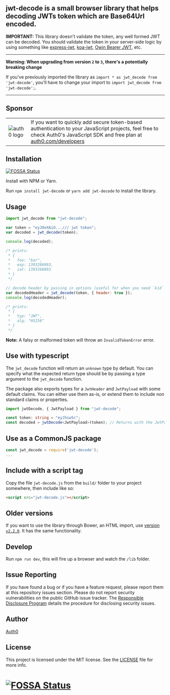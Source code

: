 ## **jwt-decode** is a small browser library that helps decoding JWTs token which are Base64Url encoded.

**IMPORTANT:** This library doesn't validate the token, any well formed JWT can be decoded. You should validate the token in your server-side logic by using something like [express-jwt](https://github.com/auth0/express-jwt), [koa-jwt](https://github.com/stiang/koa-jwt), [Owin Bearer JWT](https://github.com/michaelnoonan/Auth0-Owin-JwtBearerAuthentication), etc.

---

**Warning: When upgrading from version `2` to `3`, there's a potentially breaking change**

If you've previously imported the library as `import * as jwt_decode from 'jwt-decode'`, you'll have to change your import to `import jwt_decode from 'jwt-decode';`.

---

## Sponsor

|||
|-|-|
|![auth0 logo](https://user-images.githubusercontent.com/83319/31722733-de95bbde-b3ea-11e7-96bf-4f4e8f915588.png)|If you want to quickly add secure token-based authentication to your JavaScript projects, feel free to check Auth0's JavaScript SDK and free plan at [auth0.com/developers](https://auth0.com/developers?utm_source=GHsponsor&utm_medium=GHsponsor&utm_campaign=jwt-decode&utm_content=auth)|

## Installation

[![FOSSA Status](https://app.fossa.com/api/projects/git%2Bgithub.com%2Fauth0%2Fjwt-decode.svg?type=shield)](https://app.fossa.com/projects/git%2Bgithub.com%2Fauth0%2Fjwt-decode?ref=badge_shield)

Install with NPM or Yarn.

Run `npm install jwt-decode` or `yarn add jwt-decode` to install the library.

## Usage

```javascript
import jwt_decode from "jwt-decode";

var token = "eyJ0eXAiO.../// jwt token";
var decoded = jwt_decode(token);

console.log(decoded);

/* prints:
 * { 
 *   foo: "bar",
 *   exp: 1393286893,
 *   iat: 1393268893  
 * }
 */

// decode header by passing in options (useful for when you need `kid` to verify a JWT):
var decodedHeader = jwt_decode(token, { header: true });
console.log(decodedHeader);

/* prints:
 * { 
 *   typ: "JWT",
 *   alg: "HS256" 
 * }
 */
```

**Note:** A falsy or malformed token will throw an `InvalidTokenError` error.

## Use with typescript

The `jwt_decode` function will return an `unknown` type by default. You can specify what the expected return type should be by passing a type argument to the `jwt_decode` function.

The package also exports types for a `JwtHeader` and `JwtPayload` with some default claims. You can either use them as-is, or extend them to include non standard claims or properties.

```typescript
import jwtDecode, { JwtPayload } from "jwt-decode";

const token: string = "eyJhsw5c";
const decoded = jwtDecode<JwtPayload>(token); // Returns with the JwtPayload type
```

## Use as a CommonJS package

```javascript
const jwt_decode = require('jwt-decode');
...
```

## Include with a script tag

Copy the file `jwt-decode.js` from the `build/` folder to your project somewhere, then include like so:

```html
<script src="jwt-decode.js"></script>
```

## Older versions

If you want to use the library through Bower, an HTML import, use [version `v2.2.0`](https://github.com/auth0/jwt-decode/tree/v2.2.0). It has the same functionality.

## Develop

Run `npm run dev`, this will fire up a browser and watch the `/lib` folder.

## Issue Reporting

If you have found a bug or if you have a feature request, please report them at this repository issues section. Please do not report security vulnerabilities on the public GitHub issue tracker. The [Responsible Disclosure Program](https://auth0.com/whitehat) details the procedure for disclosing security issues.

## Author

[Auth0](https://auth0.com)

## License

This project is licensed under the MIT license. See the [LICENSE](LICENSE) file for more info.

[browserify]: http://browserify.org
[webpack]: http://webpack.github.io/

# [![FOSSA Status](https://app.fossa.com/api/projects/git%2Bgithub.com%2Fauth0%2Fjwt-decode.svg?type=large)](https://app.fossa.com/projects/git%2Bgithub.com%2Fauth0%2Fjwt-decode?ref=badge_large)
